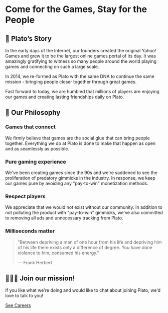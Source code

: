 # Come for the Games, Stay for the People

## 🎲 Plato’s Story

In the early days of the Internet, our founders created the original Yahoo! Games and grew it to be the largest online games portal of its day. It was amazingly gratifying to witness so many people around the world playing games and connecting on such a large scale.

In 2014, we re-formed as Plato with the same DNA to continue the same mission - bringing people closer together through great games.

Fast forward to today, we are humbled that millions of players are enjoying our games and creating lasting friendships daily on Plato.

## 📜 Our Philosophy

### Games that connect

We firmly believe that games 
are the social glue that can bring people together. Everything we do at Plato is done to make that happen as open and as seamlessly as possible.

### Pure gaming experience

We've been creating games since the 90s and we're saddened to see the proliferation of predatory gimmicks in the industry. In response, we keep our games pure by avoiding any "pay-to-win" monetization methods.

### Respect players

We appreciate that we would not exist without our community. In addition to not polluting the product with "pay-to-win" gimmicks, we've also committed to removing all ads and unnecessary tracking from Plato.

### Milliseconds matter

> "Between depriving a man of one hour from his life and depriving him of his life there exists only a difference of degree. You have done violence to him, consumed his energy."
>
> — Frank Herbert

## 👩🏽‍💻 Join our mission!

If you like what we're doing and would like to chat about joining Plato, we'd love to talk to you!

[See Careers](https://platoapp.com/careers/)